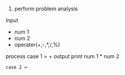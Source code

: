 1) perform problem analysis

Input

- num 1
- num 2
- operater(+,-,*,/,%) 

process
    case 1 = +
 output
    print num 1 * num 2

    case 2 = 
